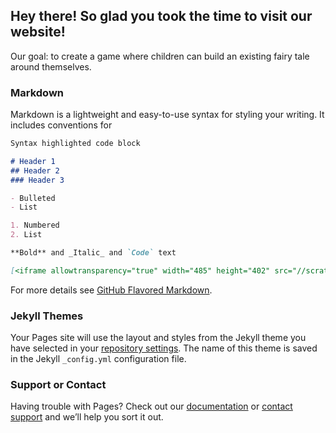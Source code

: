 ## Hey there! So glad you took the time to visit our website!

Our goal: to create a game where children can build an existing fairy tale around themselves.

### Markdown

Markdown is a lightweight and easy-to-use syntax for styling your writing. It includes conventions for

```markdown
Syntax highlighted code block

# Header 1
## Header 2
### Header 3

- Bulleted
- List

1. Numbered
2. List

**Bold** and _Italic_ and `Code` text

[<iframe allowtransparency="true" width="485" height="402" src="//scratch.mit.edu/projects/embed/171571456/?autostart=false" frameborder="0" allowfullscreen></iframe>](url) and ![Image](src)
```

For more details see [GitHub Flavored Markdown](https://guides.github.com/features/mastering-markdown/).

### Jekyll Themes

Your Pages site will use the layout and styles from the Jekyll theme you have selected in your [repository settings](https://github.com/Bel-R-Corman/Grimm-With-a-Happy-Ending/settings). The name of this theme is saved in the Jekyll `_config.yml` configuration file.

### Support or Contact

Having trouble with Pages? Check out our [documentation](https://help.github.com/categories/github-pages-basics/) or [contact support](https://github.com/contact) and we’ll help you sort it out.
